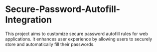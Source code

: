 # Secure-Password-Autofill-Integration
This project aims to customize secure password autofill rules for web applications. It enhances user experience by allowing users to securely store and automatically fill their passwords.
